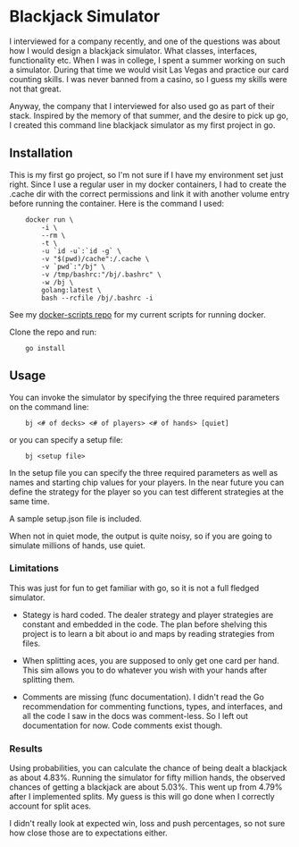 # Blackjack Simulator

I interviewed for a company recently, and one of the questions was about how I
would design a blackjack simulator. What classes, interfaces, functionality etc.
When I was in college, I spent a summer working on such a simulator. During that
time we would visit Las Vegas and practice our card counting skills. I was never
banned from a casino, so I guess my skills were not that great.

Anyway, the company that I interviewed for also used go as part of their stack.
Inspired by the memory of that summer, and the desire to pick up go, I created
this command line blackjack simulator as my first project in go.

## Installation

This is my first go project, so I'm not sure if I have my environment set just
right. Since I use a regular user in my docker containers, I had to create the
.cache dir with the correct permissions and link it with another volume entry
before running the container. Here is the command I used:

```
    docker run \
        -i \
        --rm \
        -t \
        -u `id -u`:`id -g` \
        -v "$(pwd)/cache":/.cache \
        -v `pwd`:"/bj" \
        -v /tmp/bashrc:"/bj/.bashrc" \
        -w /bj \
        golang:latest \
        bash --rcfile /bj/.bashrc -i
```

See my
[docker-scripts repo](https://github.com/marallyn/docker-scripts "marallyn/docker-scripts")
for my current scripts for running docker.

Clone the repo and run:

```
    go install
```

## Usage

You can invoke the simulator by specifying the three required parameters on the
command line:

```
    bj <# of decks> <# of players> <# of hands> [quiet]
```

or you can specify a setup file:

```
    bj <setup file>
```

In the setup file you can specify the three required parameters as well as names
and starting chip values for your players. In the near future you can define the
strategy for the player so you can test different strategies at the same time.

A sample setup.json file is included.

When not in quiet mode, the output is quite noisy, so if you are going to
simulate millions of hands, use quiet.

### Limitations

This was just for fun to get familiar with go, so it is not a full fledged
simulator.

-   Stategy is hard coded. The dealer strategy and player strategies are
    constant and embedded in the code. The plan before shelving this project is
    to learn a bit about io and maps by reading strategies from files.

-   When splitting aces, you are supposed to only get one card per hand. This
    sim allows you to do whatever you wish with your hands after splitting them.

-   Comments are missing (func documentation). I didn't read the Go
    recommendation for commenting functions, types, and interfaces, and all the
    code I saw in the docs was comment-less. So I left out documentation for
    now. Code comments exist though.

### Results

Using probabilities, you can calculate the chance of being dealt a blackjack as
about 4.83%. Running the simulator for fifty million hands, the observed chances
of getting a blackjack are about 5.03%. This went up from 4.79% after I
implemented splits. My guess is this will go done when I correctly account for
split aces.

I didn't really look at expected win, loss and push percentages, so not sure how
close those are to expectations either.
